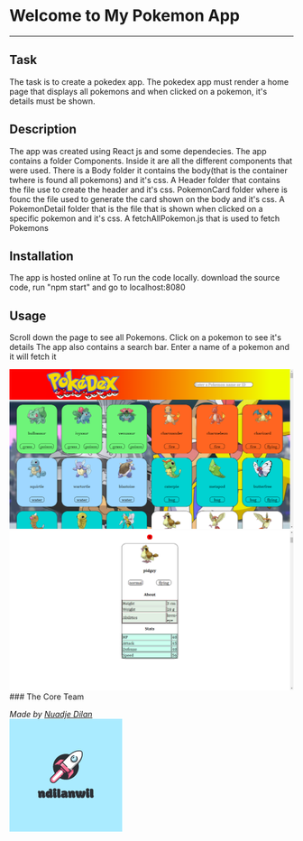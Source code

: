# Welcome to My Pokemon App
***

## Task
The task is to create a pokedex app. The pokedex app must render a home page that displays all pokemons and when clicked on a pokemon, it's details must be shown.

## Description
The app was created using React js and some dependecies. The app contains a folder Components. Inside it are all the different components that were used. There is a Body folder it contains the body(that is the container twhere is found all pokemons) and it's css. A Header folder that contains the file use to create the header and it's css. PokemonCard folder where is founc the file used to generate the card shown on the body and it's css. A PokemonDetail folder that is the file that is shown when clicked on a specific pokemon and it's css. A fetchAllPokemon.js that is used to fetch Pokemons

## Installation
The app is hosted online at
To run the code locally. download the source code, run "npm start" and go to localhost:8080

## Usage
Scroll down the page to see all Pokemons. Click on a pokemon to see it's details
The app also contains a search bar. Enter a name of a pokemon and it will fetch it

<img alt="homepage" src='./src/images/Home.png'>
<img alt="detail" src='./src/images/Detail.png'>
### The Core Team


<span><i>Made by <a href='https://www.linkedin.com/in/nuadje-todjo-dilan-wilfred-80b50b220/'>Nuadje Dilan</a></i></span>
<br>
<span><img alt='ndilanwil' src='./src/images/4.png'></span>
